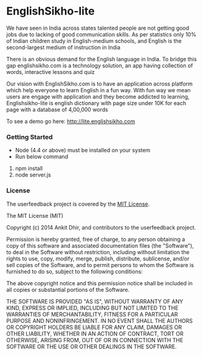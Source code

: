 # EnglishSikho-lite
We have seen in India across states talented people are not getting good jobs due to lacking of good communication skills. As per statistics only 10% of Indian children study in English-medium schools, and English is the second-largest medium of instruction in India

There is an obvious demand for the English language in India. To bridge this gap englishsikho.com is a technology solution, an app having collection of words, interactive lessons and quiz

Our vision with EnglishSikho.com is to have an application across platform which help everyone to learn English in a fun way. With fun way we mean users are engage with application and they become addicted to learning, Englishsikho-lite is english dictionary with page size under 10K for each page with a database of 4,00,000 words


To see a demo go here: http://lite.englishsikho.com

### Getting Started
* Node (4.4 or above) must be installed on your system
* Run below command
1) npm install
2) node server.js


### License
The userfeedback project is covered by the [MIT License](http://opensource.org/licenses/MIT "MIT License").

The MIT License (MIT)

Copyright (c) 2014 Ankit Dhir, and contributors to the userfeedback project.

Permission is hereby granted, free of charge, to any person obtaining a copy
of this software and associated documentation files (the "Software"), to deal
in the Software without restriction, including without limitation the rights
to use, copy, modify, merge, publish, distribute, sublicense, and/or sell
copies of the Software, and to permit persons to whom the Software is
furnished to do so, subject to the following conditions:

The above copyright notice and this permission notice shall be included in
all copies or substantial portions of the Software.

THE SOFTWARE IS PROVIDED "AS IS", WITHOUT WARRANTY OF ANY KIND, EXPRESS OR
IMPLIED, INCLUDING BUT NOT LIMITED TO THE WARRANTIES OF MERCHANTABILITY,
FITNESS FOR A PARTICULAR PURPOSE AND NONINFRINGEMENT. IN NO EVENT SHALL THE
AUTHORS OR COPYRIGHT HOLDERS BE LIABLE FOR ANY CLAIM, DAMAGES OR OTHER
LIABILITY, WHETHER IN AN ACTION OF CONTRACT, TORT OR OTHERWISE, ARISING FROM,
OUT OF OR IN CONNECTION WITH THE SOFTWARE OR THE USE OR OTHER DEALINGS IN
THE SOFTWARE.
